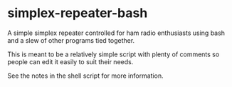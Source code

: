 # simplex-repeater-bash
A simple simplex repeater controlled for ham radio enthusiasts using bash and a slew of other programs tied together.

This is meant to be a relatively simple script with plenty of comments so people can edit it easily to suit their needs.

See the notes in the shell script for more information.
